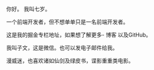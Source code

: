 你好。
我叫七岁。

一个前端开发者，但不想单单只是一名前端开发者。

这是我的掘金专栏地址，如果想了解更多- 博客 以及GitHub。

我叫子文，这是微信。也可以发电子邮件给我。

漫威迷，也喜欢诸如仙剑及绿皮书，谍影重重类电影。
